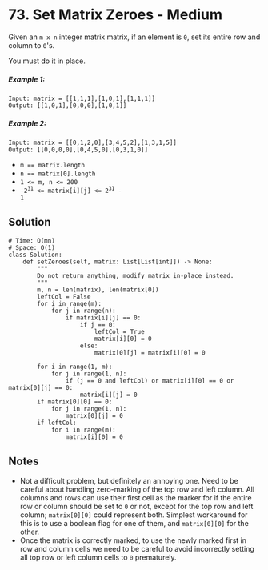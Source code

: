 # 73. Set Matrix Zeroes - Medium

Given an `m x n` integer matrix matrix, if an element is `0`, set its entire row and column to `0`'s.

You must do it in place.

##### Example 1:

```
Input: matrix = [[1,1,1],[1,0,1],[1,1,1]]
Output: [[1,0,1],[0,0,0],[1,0,1]]
```

##### Example 2:

```
Input: matrix = [[0,1,2,0],[3,4,5,2],[1,3,1,5]]
Output: [[0,0,0,0],[0,4,5,0],[0,3,1,0]]
```


- `m == matrix.length`
- `n == matrix[0].length`
- `1 <= m, n <= 200`
- <code>-2<sup>31</sup> <= matrix[i][j] <= 2<sup>31</sup> - 1</code>


## Solution

```
# Time: O(mn)
# Space: O(1)
class Solution:
    def setZeroes(self, matrix: List[List[int]]) -> None:
        """
        Do not return anything, modify matrix in-place instead.
        """
        m, n = len(matrix), len(matrix[0])
        leftCol = False
        for i in range(m):
            for j in range(n):
                if matrix[i][j] == 0:
                    if j == 0:
                        leftCol = True
                        matrix[i][0] = 0
                    else:
                        matrix[0][j] = matrix[i][0] = 0
        
        for i in range(1, m):
            for j in range(1, n):
                if (j == 0 and leftCol) or matrix[i][0] == 0 or matrix[0][j] == 0:
                    matrix[i][j] = 0
        if matrix[0][0] == 0:
            for j in range(1, n):
                matrix[0][j] = 0
        if leftCol:
            for i in range(m):
                matrix[i][0] = 0
```

## Notes
- Not a difficult problem, but definitely an annoying one. Need to be careful about handling zero-marking of the top row and left column. All columns and rows can use their first cell as the marker for if the entire row or column should be set to `0` or not, except for the top row and left column; `matrix[0][0]` could represent both. Simplest workaround for this is to use a boolean flag for one of them, and `matrix[0][0]` for the other. 
- Once the matrix is correctly marked, to use the newly marked first in row and column cells we need to be careful to avoid incorrectly setting all top row or left column cells to `0` prematurely.